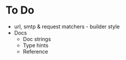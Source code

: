 # To Do
* url, smtp & request matchers - builder style
* Docs
    * Doc strings
    * Type hints
    * Reference
